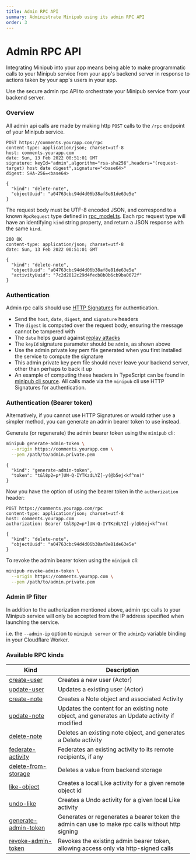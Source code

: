 ```yaml
---
title: Admin RPC API
summary: Administrate Minipub using its admin RPC API
order: 3
---
```


# Admin RPC API

Integrating Minipub into your app means being able to make programmatic calls to your Minipub service
from your app's backend server in response to actions taken by your app's users in your app.

Use the secure admin rpc API to orchestrate your Minipub service from your backend server.

### Overview

All admin api calls are made by making http `POST` calls to the `/rpc` endpoint of your Minipub service.

```
POST https://comments.yourapp.com/rpc
content-type: application/json; charset=utf-8
host: comments.yourapp.com
date: Sun, 13 Feb 2022 00:51:01 GMT
signature: keyId="admin",algorithm="rsa-sha256",headers="(request-target) host date digest",signature="<base64>"
digest: SHA-256=<base64>

{
  "kind": "delete-note",
  "objectUuid": "a04763cbc94d4d06b38af8e81de63e5e"
}
```
The request body must be UTF-8 encoded JSON, and correspond to a known `RpcRequest` type defined in [rpc_model.ts](https://github.com/skymethod/minipub/blob/v0.1.7/src/rpc_model.ts).
Each rpc request type will have an identifying `kind` string property, and return a JSON response with the same `kind`.

```
200 OK
content-type: application/json; charset=utf-8
date: Sun, 13 Feb 2022 00:51:01 GMT

{
  "kind": "delete-note",
  "objectUuid": "a04763cbc94d4d06b38af8e81de63e5e"
  "activityUuid": "7c2d2012c29d4fecb8b0b6cb9ba0672f"
}
```

### Authentication

Admin rpc calls should use [HTTP Signatures](https://technospace.medium.com/ensuring-message-integrity-with-http-signatures-86f121ac9823) for authentication.
 - Send the `host`, `date`, `digest`, and `signature` headers
 - The `digest` is computed over the request body, ensuring the message cannot be tampered with
 - The `date` helps guard against [replay attacks](https://en.wikipedia.org/wiki/Replay_attack)
 - The `keyId` signature parameter should be `admin`, as shown above
 - Use the admin private key pem file generated when you first installed the service to compute the signature
 - This admin private key pem file should never leave your backend server, other than perhaps to back it up
 - An example of computing these headers in TypeScript can be found in [minipub cli source](https://github.com/skymethod/minipub/blob/v0.1.7/src/cli.ts#L36). All calls made via the `minipub` cli use HTTP Signatures for authentication.

### Authentication (Bearer token)

Alternatively, if you cannot use HTTP Signatures or would rather use a simpler method, you can generate an admin bearer token to use instead.

Generate (or regenerate) the admin bearer token using the `minipub` cli:
```sh
minipub generate-admin-token \
  --origin https://comments.yourapp.com \
  --pem /path/to/admin.private.pem
```
```
{
  "kind": "generate-admin-token",
  "token": "t&l8p2=p*]UN-Q-IYTKzdLYZ[-y(@b5ej<kf^nn("
}
```

Now you have the option of using the bearer token in the `authorization` header:
```
POST https://comments.yourapp.com/rpc
content-type: application/json; charset=utf-8
host: comments.yourapp.com
authorization: Bearer t&l8p2=p*]UN-Q-IYTKzdLYZ[-y(@b5ej<kf^nn(

{
  "kind": "delete-note",
  "objectUuid": "a04763cbc94d4d06b38af8e81de63e5e"
}
```

To revoke the admin bearer token using the `minipub` cli:
```sh
minipub revoke-admin-token \
  --origin https://comments.yourapp.com \
  --pem /path/to/admin.private.pem
```

### Admin IP filter

In addition to the authorization mentioned above, admin rpc calls to your Minipub service will only be accepted from the IP address specified when launching the service.

i.e. the `--admin-ip` option to `minipub server` or the `adminIp` variable binding in your Cloudflare Worker.

### Available RPC kinds

| Kind          | Description   |
| ------------- | ------------- |
| [create-user](https://github.com/skymethod/minipub/blob/v0.1.7/src/rpc_model.ts#L106) | Creates a new user (Actor) |
| [update-user](https://github.com/skymethod/minipub/blob/v0.1.7/src/rpc_model.ts#L144) | Updates a existing user (Actor) |
| [create-note](https://github.com/skymethod/minipub/blob/v0.1.7/src/rpc_model.ts#L197) | Creates a Note object and associated Activity |
| [update-note](https://github.com/skymethod/minipub/blob/v0.1.7/src/rpc_model.ts#L225) | Updates the content for an existing note object, and generates an Update activity if modified |
| [delete-note](https://github.com/skymethod/minipub/blob/v0.1.7/src/rpc_model.ts#L248) | Deletes an existing note object, and generates a Delete activity |
| [federate-activity](https://github.com/skymethod/minipub/blob/v0.1.7/src/rpc_model.ts#L268) | Federates an existing activity to its remote recipients, if any |
| [delete-from-storage](https://github.com/skymethod/minipub/blob/v0.1.7/src/rpc_model.ts#L291) | Deletes a value from backend storage |
| [like-object](https://github.com/skymethod/minipub/blob/v0.1.7/src/rpc_model.ts#L312) | Creates a local Like activity for a given remote object id |
| [undo-like](https://github.com/skymethod/minipub/blob/v0.1.7/src/rpc_model.ts#L333) | Creates a Undo activity for a given local Like activity |
| [generate-admin-token](https://github.com/skymethod/minipub/blob/v0.1.7/src/rpc_model.ts#L352) | Generates or regenerates a bearer token the admin can use to make rpc calls without http signing |
| [revoke-admin-token](https://github.com/skymethod/minipub/blob/v0.1.7/src/rpc_model.ts#L369) | Revokes the existing admin bearer token, allowing access only via http-signed calls |
